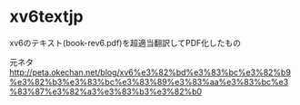 xv6textjp
=========

xv6のテキスト(book-rev6.pdf)を超適当翻訳してPDF化したもの

元ネタ
http://peta.okechan.net/blog/xv6%e3%82%bd%e3%83%bc%e3%82%b9%e3%82%b3%e3%83%bc%e3%83%89%e3%83%aa%e3%83%bc%e3%83%87%e3%82%a3%e3%83%b3%e3%82%b0
